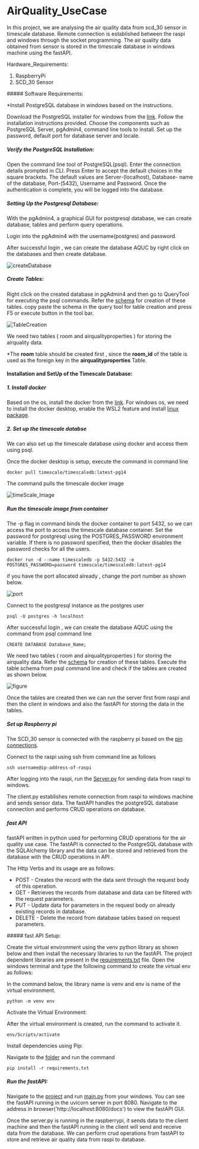 # AirQuality_UseCase

In this project, we are analysing the air quality data from scd_30 sensor in timescale database.  Remote connection is established  between the raspi and windows through the socket programming. The air quality data obtained from sensor is stored in the timescale database in windows machine using the fastAPI. 

Hardware_Requirements:

<ol>
    <li>RaspberryPi</li>
    <li>SCD_30 Sensor</li>
</ol>
##### Software Requirements:

*Install PostgreSQL database in windows based on the instructions.

Download the PostgreSQL installer for windows from the [link]('https://www.postgresql.org/download/windows/'). Follow the installation instructions provided. Choose the components such as PostgreSQL Server, pgAdmin4, command line tools to install. Set up the password, default port for database server and locale.

##### Verify the PostgreSQL Installation:

Open the command line tool of PostgreSQL(psql). Enter the connection details prompted in CLI. Press Enter to accept the default choices in the square brackets.  The default values are Server-(localhost), Database- name of the database, Port-(5432), Username and Password. Once the authentication is complete, you will be logged into the database.

##### Setting Up the Postgresql Database:

With the pgAdmin4, a graphical GUI for postgresql database, we can create database, tables and perform query operations.

Login into the pgAdmin4 with the username(postgres) and password.

After successful login , we can create the database AQUC  by right click on the databases and then create database.

![createDatabase](./images/createDatabsePsql.png) 

##### Create Tables:

Right click on the created database in pgAdmin4 and then go to QueryTool for executing the psql commands. Refer the [schema]('https://github.com/Ramya-Jayaraman-CseJku/DT_API/blob/main/air_Quality/Database_Schema_AirQuality.sql.txt') for creation of these tables. copy paste the schema in the query tool for table creation and press F5 or execute button in the tool bar.

![TableCreation](./images/tableCreation.png)



We need two tables ( room and airqualityproperties ) for storing the airquality data. 

*The **room** table should be created first , since the **room_id** of the table is used as the foreign key in the **airqualityproperties** Table.

#### Installation and SetUp of the Timescale Database:

##### 1. Install docker 

Based on the os, install the docker from the [link]('https://docs.docker.com/get-docker/'). For windows os, we need to install the docker desktop, enable the WSL2 feature and install [linux package]('https://docs.microsoft.com/en-in/windows/wsl/install-manual#step-4---download-the-linux-kernel-update-package'). 

##### 2. Set up the timescale databse

We can also set up the timescale database using docker and access them using psql.

Once the docker desktop is setup, execute the command in command line

``docker pull timescale/timescaledb:latest-pg14``

The command pulls the timescale docker image

![timeScale_Image](./images/pullTimescaleImage.png)

##### Run the timescale image from container

The -p flag in command binds the docker container to port 5432, so we can access the port to access the timescale database container. Set the password for postgresql using the POSTGRES_PASSWORD environment variable. If there is no password specified, then the docker disables the password checks for all the users.

``docker run -d --name timescaledb -p 5432:5432 -e POSTGRES_PASSWORD=password timescale/timescaledb:latest-pg14``

if you have the port allocated already , change the port number as shown below.

![port](./images/runContainer.png)

Connect to the postgresql instance as the postgres user 

``psql -U postgres -h localhost ``

After successful login , we can create the database AQUC  using the command from psql command line

``CREATE DATABASE Database_Name;``

We need two tables ( room and airqualityproperties ) for storing the airquality data. Refer the [schema]('https://github.com/Ramya-Jayaraman-CseJku/DT_API/blob/main/air_Quality/Database_Schema_AirQuality.sql.txt') for creation of these tables. Execute the table schema from psql command line and check if the tables are created as shown below.

![figure](./images/Db&Tables.png) 

Once the tables are created then we can run the server first from raspi and then the client in windows and also the fastAPI for storing the data in the tables.

##### Set up Raspberry pi

The SCD_30 sensor is connected with the raspberry pi based on the [pin connections]('https://github.com/derlehner/IndoorAirQuality_DigitalTwin_Exemplar/tree/main/physical_twin/hardware_setup').

Connect to the raspi using ssh from command line as follows

``ssh username@ip-address-of-raspi``

After logging into the raspi, run the [Server.py]('https://github.com/Ramya-Jayaraman-CseJku/DT_API/blob/main/air_Quality/Server.py') for sending data from raspi to windows.

The client.py establishes  remote connection from raspi to windows machine and sends sensor data. The fastAPI handles the postgreSQL database connection and performs CRUD operations on database.

##### fast API

fastAPI written in python used for performing CRUD operations for the air quality use case.  The fastAPI is connected to the PostgreSQL database with the SQLAlchemy library and the data can be stored and retrieved from the database with the CRUD operations in API .

The Http Verbs and its usage are as follows: 

<ul>
    <li> POST - Creates the record with the data sent through the request body of this operation.</li>
    <li> GET - Retrieves the records from database and data can be filtered with the request parameters. </li>
    <li> PUT - Update data for parameters in the request body on already existing records in database. </li>
    <li> DELETE - Delete the record from database tables based on request parameters.<br/>
</li>
</ul>
##### fast API Setup:

Create the virtual environment using the venv python library as shown below and then install the  necessary libraries to run the fastAPI. The project dependent libraries are present in the [requirements.txt]('https://github.com/Ramya-Jayaraman-CseJku/DT_API/blob/main/air_Quality/fastAPI-AQUC/requirements.txt') file. Open the windows terminal and type the following command to create the virtual env as follows:

In the command below, the library name is venv and env is name of the virtual environment.

``python -m venv env``

Activate the Virtual Environment:

After the virtual environment is created, run the command to activate it.

``env/Scripts/activate``

Install dependencies using Pip:

 Navigate to the [folder]('https://github.com/Ramya-Jayaraman-CseJku/DT_API/tree/main/air_Quality/fastAPI-AQUC') and run the command

``pip install -r requirements.txt``

##### Run the fastAPI:

Navigate to the [project]('https://github.com/Ramya-Jayaraman-CseJku/DT_API/tree/main/air_Quality/fastAPI-AQUC/app') and run [main.py]('https://github.com/Ramya-Jayaraman-CseJku/DT_API/blob/main/air_Quality/fastAPI-AQUC/app/main.py') from your windows. You can see the fastAPI running in the uvicorn server in port 8080. Navigate to the address in browser('http://localhost:8080/docs') to view the fastAPI GUI.

Once the server.py is running in the raspberrypi, it sends data to the client machine and then the fastAPI running in the client will send and receive data from the database. We can perform crud operations from fastAPI to store and retrieve air quality data from raspi to database.



